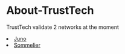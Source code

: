 # About-TrustTech
TrustTech validate 2 networks at the moment

<li><a href="https://www.mintscan.io/juno/validators/junovaloper1dgz54p4tm6dqk6nujstadeuenm0vr4hz35jr3j" rel="nofollow">Juno</a></li>
<li><a href="https://www.mintscan.io/juno/validators/junovaloper1dgz54p4tm6dqk6nujstadeuenm0vr4hz35jr3j" rel="nofollow">Sommelier</a></li>
